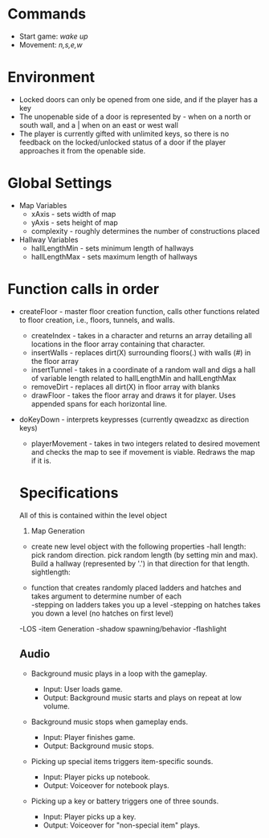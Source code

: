 # Commands

* Start game: _wake up_
* Movement: _n,s,e,w_

# Environment

* Locked doors can only be opened from one side, and if the player has a key
* The unopenable side of a door is represented by - when on a north or south wall, and a | when on an east or west wall
* The player is currently gifted with unlimited keys, so there is no feedback on the locked/unlocked status of a door if the player approaches it from the openable side.

# Global Settings

* Map Variables
  * xAxis - sets width of map
  * yAxis - sets height of map
  * complexity - roughly determines the number of constructions placed
* Hallway Variables
  * hallLengthMin - sets minimum length of hallways
  * hallLengthMax - sets maximum length of hallways

# Function calls in order

* createFloor - master floor creation function, calls other functions related to floor creation, i.e., floors, tunnels, and walls.
  * createIndex - takes in a character and returns an array detailing all locations in the floor array containing that character.
  * insertWalls - replaces dirt(X) surrounding floors(.) with walls (#) in the floor array
  * insertTunnel - takes in a coordinate of a random wall and digs a hall of variable length related to hallLengthMin and hallLengthMax
  * removeDirt - replaces all dirt(X) in floor array with blanks
  * drawFloor - takes the floor array and draws it for player. Uses appended spans for each horizontal line.
* doKeyDown - interprets keypresses (currently qweadzxc as direction keys)
  * playerMovement - takes in two integers related to desired movement and checks the map to see if movement is viable. Redraws the map if it is.

  # Specifications

  All of this is contained within the level object

  1. Map Generation
  * create new level object with the following properties
    -hall length: pick random direction. pick random length (by setting min and max). Build a hallway (represented by '.') in that direction for that length.
    sightlength:

  * function that creates randomly placed ladders and hatches and takes argument to determine number of each  
    -stepping on ladders takes you up a level
    -stepping on hatches takes you down a level (no hatches on first level)


  -LOS
  -item Generation
  -shadow spawning/behavior
  -flashlight

  ## Audio

  * Background music plays in a loop with the gameplay.
    * Input: User loads game.
    * Output: Background music starts and plays on repeat at low volume.

  * Background music stops when gameplay ends.
    * Input: Player finishes game.
    * Output: Background music stops.

  * Picking up special items triggers item-specific sounds.
    * Input: Player picks up notebook.
    * Output: Voiceover for notebook plays.

  * Picking up a key or battery triggers one of three sounds.
    * Input: Player picks up a key.
    * Output: Voiceover for "non-special item" plays.
